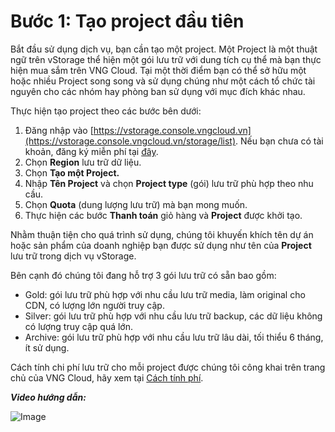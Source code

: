 # Bước 1: Tạo project đầu tiên

Bắt đầu sử dụng dịch vụ, bạn cần tạo một project. Một Project là một thuật ngữ trên vStorage thể hiện một gói lưu trữ với dung tích cụ thể mà bạn thực hiện mua sắm trên VNG Cloud. Tại một thời điểm bạn có thể sở hữu một hoặc nhiều Project song song và sử dụng chúng như một cách tổ chức tài nguyên cho các nhóm hay phòng ban sử dụng với mục đích khác nhau.

Thực hiện tạo project theo các bước bên dưới:

1. Đăng nhập vào [https://vstorage.console.vngcloud.vn](https://vstorage.console.vngcloud.vn/storage/list). Nếu bạn chưa có tài khoản, đăng ký miễn phí tại [đây](https://register.vngcloud.vn/signup).
2. Chọn **Region** lưu trữ dữ liệu.
3. Chọn **Tạo một Project.**
4. Nhập **Tên Project** và chọn **Project type** (gói) lưu trữ phù hợp theo nhu cầu.
5. Chọn **Quota** (dung lượng lưu trữ) mà bạn mong muốn.
6. Thực hiện các bước **Thanh toán** giỏ hàng và **Project** được khởi tạo.

Nhằm thuận tiện cho quá trình sử dụng, chúng tôi khuyến khích tên dự án hoặc sản phẩm của doanh nghiệp bạn được sử dụng như tên của **Project** lưu trữ trong dịch vụ vStorage.

Bên cạnh đó chúng tôi đang hỗ trợ 3 gói lưu trữ có sẵn bao gồm:

* Gold: gói lưu trữ phù hợp với nhu cầu lưu trữ media, làm original cho CDN, có lượng lớn người truy cập.
* Silver: gói lưu trữ phù hợp với nhu cầu lưu trữ backup, các dữ liệu không có lượng truy cập quá lớn.
* Archive: gói lưu trữ phù hợp với nhu cầu lưu trữ lâu dài, tối thiểu 6 tháng, ít sử dụng. 

Cách tính chi phí lưu trữ cho mỗi project được chúng tôi công khai trên trang chủ của VNG Cloud, hãy xem tại [Cách tính phí](https://docs.vngcloud.vn/vng-cloud-document/vn/vstorage/object-storage/vstorage-hcm03/cach-tinh-phi).

_**Video hướng dẫn:**_

![Image](https://github.com/vngcloud/docs/blob/main/Vietnamese/.gitbook/assets/Khoi_tao_project.gif?raw=true)
